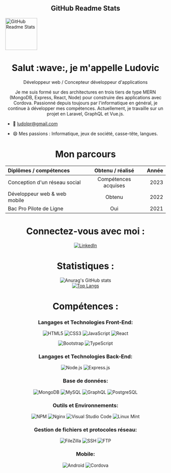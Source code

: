 <p align="center">
 <h2 align="center">GitHub Readme Stats</h2>
 <img width="100px" src="https://res.cloudinary.com/anuraghazra/image/upload/v1594908242/logo_ccswme.svg" align="center" alt="GitHub Readme Stats" />
 

</p>
 
<h1 align="center">Salut :wave:, je m'appelle Ludovic</h1>
<p align="center">Développeur web / Concepteur développeur d'applications</p>
</p>

<center>

Je me suis formé sur des architectures en trois tiers de type MERN (MongoDB, Express, React, Node) pour construire des applications avec Cordova. Passionné depuis toujours par l'informatique en général, je continue à développer mes compétences. Actuellement, je travaille sur un projet en Laravel, GraphQL et Vue.js.

</center>

- :email: ludolpr@gmail.com

- :smile:  Mes passions : Informatique, jeux de société, casse-tête, langues.

<h1 align="center">Mon parcours</h1>

<div align="center">

| Diplômes / compétences        | Obtenu / réalisé        |  Année  |
| :---                          | :----:                   |    ---: |
| Conception d'un réseau social | Compétences acquises        | 2023    |
| Développeur web & web mobile  | Obtenu                  | 2022    |
| Bac Pro Pilote de Ligne       | Oui                      | 2021    |

</div>

<h1 align="center">Connectez-vous avec moi :</h1>

<div align="center">
 
<!-- -->
 
 <!--
![GitHub dernier commit](liens)
![GitHub followers](liens)
![GitHub watchers](liens)
 -->
[![LinkedIn](https://img.shields.io/badge/LinkedIn-0A66C2?style=for-the-badge&logo=linkedin&logoColor=white&style=social)](https://www.linkedin.com/in/ludovic-leprout-7b1635244/)

</div>

<h1 align="center">Statistiques :</h1>

<div align="center">
 
![Anurag's GitHub stats](https://github-readme-stats.vercel.app/api?username=ludolpr&theme=chartreuse-dark&show_icons=true) <br>
[![Top Langs](https://github-readme-stats.vercel.app/api/top-langs/?username=ludolpr&layout=compact)](https://github.com/anuraghazra/github-readme-stats)

</div>

<h1 align="center">Compétences :</h1>

<div align="center">
 
 ### Langages et Technologies Front-End:
 
<!-- Vos autres compétences Front-End ici -->

![HTML5](https://img.shields.io/badge/HTML5-10%23E34F26.svg?style=for-the-badge&logo=html5&logoColor=white)
![CSS3](https://img.shields.io/badge/CSS3-%231572B6.svg?style=for-the-badge&logo=css3&logoColor=white)
![JavaScript](https://img.shields.io/badge/JavaScript-%23323330.svg?style=for-the-badge&logo=javascript&logoColor=%23F7DF1E)
![React](https://img.shields.io/badge/React-61DAFB?style=for-the-badge&logo=react&logoColor=white)
<!-- ![Vue.js](https://img.shields.io/badge/Vue.js-4FC08D?style=for-the-badge&logo=vue.js&logoColor=white) -->
![Bootstrap](https://img.shields.io/badge/Bootstrap-%23563D7C.svg?style=for-the-badge&logo=bootstrap&logoColor=white) 
![TypeScript](https://img.shields.io/badge/TypeScript-%23007ACC.svg?style=for-the-badge&logo=typescript&logoColor=white)

</div>

<div align="center">

### Langages et Technologies Back-End: 

<!-- Vos autres compétences Back-End ici -->
<!-- ![Laravel](https://img.shields.io/badge/Laravel-FF2D20?style=for-the-badge&logo=laravel&logoColor=white) -->
![Node.js](https://img.shields.io/badge/Node.js-6DA55F?style=for-the-badge&logo=node.js&logoColor=white)
![Express.js](https://img.shields.io/badge/Express.js-%23404d59.svg?style=for-the-badge&logo=express&logoColor=%2361DAFB)


</div>

<div align="center">

 ### Base de données:
 
<!-- Vos autres compétences en base de données ici -->

![MongoDB](https://img.shields.io/badge/MongoDB-4DB33D?style=for-the-badge&logo=mongodb&logoColor=white)
![MySQL](https://img.shields.io/badge/MySQL-%2300f.svg?style=for-the-badge&logo=mysql&logoColor=white)
![GraphQL](https://img.shields.io/badge/GraphQL-E10098?style=for-the-badge&logo=graphql&logoColor=white)
![PostgreSQL](https://img.shields.io/badge/PostgreSQL-336791?style=for-the-badge&logo=postgresql&logoColor=white)
</div>

<div align="center">

### Outils et Environnements: 
<!-- Vos autres outils et environnements ici -->

![NPM](https://img.shields.io/badge/NPM-%23000000.svg?style=for-the-badge&logo=npm&logoColor=white)
![Nginx](https://img.shields.io/badge/Nginx-%23009639.svg?style=for-the-badge&logo=nginx&logoColor=white)
![Visual Studio Code](https://img.shields.io/badge/Visual%20Studio%20Code-0078d7.svg?style=for-the-badge&logo=visual-studio-code&logoColor=white)
![Linux Mint](https://img.shields.io/badge/Linux%20Mint-87CF3E?style=for-the-badge&logo=Linux%20Mint&logoColor=white)
</div>

<div align="center">

 ### Gestion de fichiers et protocoles réseau:
<!-- Vos autres compétences en gestion de fichiers et protocoles réseau ici -->

![FileZilla](https://img.shields.io/badge/FileZilla-%23B9B6B3.svg?style=for-the-badge&logo=filezilla&logoColor=white)
![SSH](https://img.shields.io/badge/SSH-%23007A88.svg?style=for-the-badge&logo=ssh&logoColor=white)
![FTP](https://img.shields.io/badge/FTP-%23009639.svg?style=for-the-badge&logo=ftp&logoColor=white)

</div>

<div align="center">
 
### Mobile:
<!-- Vos autres compétences mobile ici -->

![Android](https://img.shields.io/badge/Android-3DDC84?style=for-the-badge&logo=android&logoColor=white)
![Cordova](https://img.shields.io/badge/Cordova-35434F?style=for-the-badge&logo=apache-cordova&logoColor=white)


</div>
